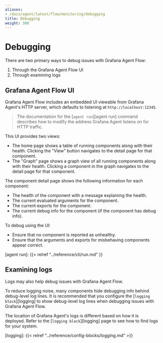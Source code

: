 ```yaml
---
aliases:
- /docs/agent/latest/flow/monitoring/debugging
title: Debugging
weight: 300
---
```


# Debugging

There are two primary ways to debug issues with Grafana Agent Flow:

1. Through the Grafana Agent Flow UI
2. Through examining logs

## Grafana Agent Flow UI

Grafana Agent Flow includes an embedded UI viewable from Grafana Agent's HTTP
server, which defaults to listening at `http://localhost:12345`.

> The documentation for the [`agent run`][agent run] command describes how to
> modify the address Grafana Agent listens on for HTTP traffic.

This UI provides two views:

* The home page shows a table of running components along with their health.
  Clicking the "View" button navigates to the detail page for that component.
* The "Graph" page shows a graph view of all running components along with
  their health. Clicking a component in the graph navigates to the detail page
  for that component.

The component detail page shows the following information for each component:

* The health of the component with a message explaining the health.
* The current evaluated arguments for the component.
* The current exports for the component.
* The current debug info for the component (if the component has debug info).

To debug using the UI:

* Ensure that no component is reported as unhealthy.
* Ensure that the arguments and exports for misbehaving components appear
  correct.

[agent run]: {{< relref "../reference/cli/run.md" }}

## Examining logs

Logs may also help debug issues with Grafana Agent Flow.

To reduce logging noise, many components hide debugging info behind debug-level
log lines. It is recommended that you configure the [`logging block`][logging]
to show debug-level log lines when debugging issues with Grafana Agent Flow.

The location of Grafana Agent's logs is different based on how it is deployed.
Refer to the [`logging block`][logging] page to see how to find logs for your
system.

[logging]: {{< relref "../reference/config-blocks/logging.md" >}}
